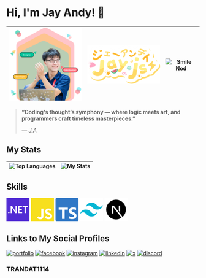 # Hi, I'm Jay Andy! 👋

| ![Avatar](herobannerpotj.png) | ![Logo](logo.png) |![Smile Nod](smile-nod.gif) |
|:---:|:---:|:---:|

> **“Coding's thought’s symphony — where logic meets art, and programmers craft timeless masterpieces.”**
>
> _— J.A_

## My Stats

| ![Top Languages](https://github-readme-stats.vercel.app/api/top-langs/?username=trandat1114&theme=radical&show_icons=true&hide_border=false&layout=compact) | ![My Stats](https://github-readme-stats.vercel.app/api?username=trandat1114&theme=radical&show_icons=true&hide_border=false&count_private=true) |
|:---:|:---:|

## Skills

![DotNet](skills/dotnet.svg)
![JavaScript](skills/javascript.svg)
![TypeScript](skills/typescript.svg)
![TailwindCss](skills/tailwindcss.svg)
![NextJs](skills/nextjs.svg)

## Links to My Social Profiles

[![portfolio](https://img.shields.io/badge/my_portfolio-000?style=for-the-badge&logo=ko-fi&logoColor=white)](https://jayandy.id.vn)
[![facebook](https://img.shields.io/badge/facebook-1DA1F2?style=for-the-badge&logo=facebook&logoColor=white)](https://www.facebook.com/Jayzneverzz/)
[![instagram](https://img.shields.io/static/v1?message=Instagram&logo=instagram&label=&color=E4405F&logoColor=white&labelColor=&style=for-the-badge)](https://www.instagram.com/jayandy1114)
[![linkedin](https://img.shields.io/badge/linkedin-0A66C2?style=for-the-badge&logo=linkedin&logoColor=white)](https://www.linkedin.com/in/tran-phu-dat-526a82288/)
[![x](https://img.shields.io/badge/X-000000?style=for-the-badge&logo=x&logoColor=white)](https://x.com/DatTranM4)
[![discord](https://img.shields.io/static/v1?message=Discord&logo=discord&label=&color=7289DA&logoColor=white&labelColor=&style=for-the-badge)](https://discord.gg/smeyeXyk)

### TRANDAT1114
